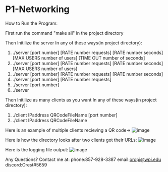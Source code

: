 # P1-Networking

How to Run the Program:

First run the command "make all" in the project directory

Then Initilize the server In any of these ways(in project directory):

1) ./server  [port number]  [RATE number requests] [RATE number seconds] [MAX USERS number of users]  [TIME OUT number of seconds]
2) ./server  [port number]  [RATE number requests] [RATE number seconds] [MAX USERS number of users]
3) ./server  [port number]  [RATE number requests] [RATE number seconds]
4) ./server  [port number]  [RATE number requests]
5) ./server  [port number]  
6) ./server  

Then Initilize as many clients as you want In any of these ways(in project directory):
1) ./client IPaddress QRCodeFileName [port number]
2) ./client IPaddress QRCodeFileName

Here is an example of multiple clients recieving a QR code->
![image](https://user-images.githubusercontent.com/73619173/146481972-4fc41309-012f-4c13-9d59-bc663cc57934.png)

Here is how the directory looks after two clients got their URLs:
![image](https://user-images.githubusercontent.com/73619173/146482072-ec5217e3-a533-4976-8967-ace5d33825de.png)

Here is the logging file output:
![image](https://user-images.githubusercontent.com/73619173/146482215-1166ec3e-fef5-42db-97a0-92f2429e8981.png)

Any Questions?
Contact me at:
phone:857-928-3387
email:oropi@wpi.edu
discord:Orest#5659

